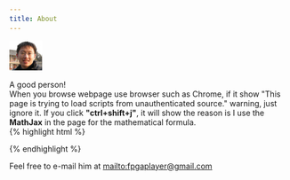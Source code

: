 ```yaml
---
title: About
---
```


![alt text](/assets/img/headshot.jpg "Description goes here")

A good person!   
When you browse webpage use browser such as Chrome, if it show "This page is trying to load scripts from unauthenticated source." warning, just ignore it. If you click **"ctrl+shift+j"**, it will show the reason is I use the **MathJax** in the page for the mathematical formula.    
  {% highlight html %}
  <script type="text/javascript"    
    src="http://cdn.mathjax.org/mathjax/latest/MathJax.js?config=TeX-AMS-MML_HTMLorMML">    
  </script>
  {% endhighlight %}

Feel free to e-mail him at <mailto:fpgaplayer@gmail.com> 
